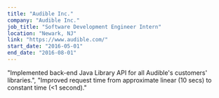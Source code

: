 ```yaml
---
title: "Audible Inc."
company: "Audible Inc."
job_title: "Software Development Engineer Intern"
location: "Newark, NJ"
link: "https://www.audible.com/"
start_date: "2016-05-01"
end_date: "2016-08-01"
---
```

"Implemented back-end Java Library API for all Audible's customers' libraries.",
"Improved request time from approximate linear (10 secs) to constant time (<1 second)."
